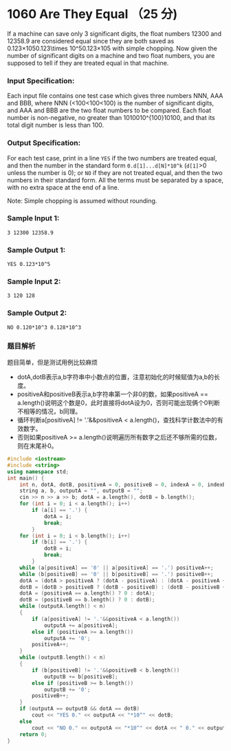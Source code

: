 # 1060 Are They Equal （25 分)

If a machine can save only 3 significant digits, the float numbers 12300 and 12358.9 are considered equal since they are both saved as 0.123×1050.123\\times 10^50.123×10​5​​ with simple chopping. Now given the number of significant digits on a machine and two float numbers, you are supposed to tell if they are treated equal in that machine.

### Input Specification:

Each input file contains one test case which gives three numbers NNN, AAA and BBB, where NNN (<100<100<100) is the number of significant digits, and AAA and BBB are the two float numbers to be compared. Each float number is non-negative, no greater than 1010010^{100}10​100​​, and that its total digit number is less than 100.

### Output Specification:

For each test case, print in a line `YES` if the two numbers are treated equal, and then the number in the standard form `0.d[1]...d[N]*10^k` (`d[1]`>0 unless the number is 0); or `NO` if they are not treated equal, and then the two numbers in their standard form. All the terms must be separated by a space, with no extra space at the end of a line.

Note: Simple chopping is assumed without rounding.

### Sample Input 1:

    3 12300 12358.9
    

### Sample Output 1:

    YES 0.123*10^5
    

### Sample Input 2:

    3 120 128
    

### Sample Output 2:

    NO 0.120*10^3 0.128*10^3

### 题目解析

题目简单，但是测试用例比较麻烦

- dotA,dotB表示a,b字符串中小数点的位置，注意初始化的时候赋值为a,b的长度。
- positiveA和positiveB表示a,b字符串第一个非0的数，如果positiveA == a.length()说明这个数是0，此时直接将dotA设为0，否则可能出现俩个0判断不相等的情况，b同理。
- 循环判断a[positiveA] != '.'&&positiveA < a.length()，查找科学计数法中的有效数字。
- 否则如果positiveA >= a.length()说明遍历所有数字之后还不够所需的位数，则在末尾补0。

```C++
#include <iostream>
#include <string>
using namespace std;
int main() {
	int n, dotA, dotB, positiveA = 0, positiveB = 0, indexA = 0, indexB = 0;
	string a, b, outputA = "", outputB = "";
	cin >> n >> a >> b; dotA = a.length(), dotB = b.length();
	for (int i = 0; i < a.length(); i++)
		if (a[i] == '.') {
			dotA = i;
			break;
		}
	for (int i = 0; i < b.length(); i++)
		if (b[i] == '.') {
			dotB = i;
			break;
		}
	while (a[positiveA] == '0' || a[positiveA] == '.') positiveA++;
	while (b[positiveB] == '0' || b[positiveB] == '.') positiveB++;
	dotA = (dotA > positiveA ? (dotA - positiveA) : (dotA - positiveA + 1));
	dotB = (dotB > positiveB ? (dotB - positiveB) : (dotB - positiveB + 1));
	dotA = (positiveA == a.length() ? 0 : dotA);
	dotB = (positiveB == b.length() ? 0 : dotB);
	while (outputA.length() < n)
	{
		if (a[positiveA] != '.'&&positiveA < a.length())
			outputA += a[positiveA];
		else if (positiveA >= a.length())
			outputA += '0';
		positiveA++;
	}
	while (outputB.length() < n)
	{
		if (b[positiveB] != '.'&&positiveB < b.length())
			outputB += b[positiveB];
		else if (positiveB >= b.length())
			outputB += '0';
		positiveB++;
	}
	if (outputA == outputB && dotA == dotB)
		cout << "YES 0." << outputA << "*10^" << dotB;
	else
		cout << "NO 0." << outputA << "*10^" << dotA << " 0." << outputB << "*10^" << dotB;
	return 0;
}
```
